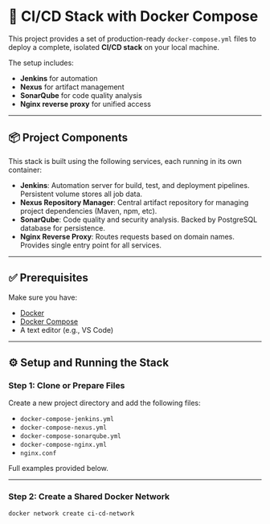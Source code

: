 # 🚀 CI/CD Stack with Docker Compose

This project provides a set of production-ready `docker-compose.yml` files to deploy a complete, isolated **CI/CD stack** on your local machine.  

The setup includes:
- **Jenkins** for automation  
- **Nexus** for artifact management  
- **SonarQube** for code quality analysis  
- **Nginx reverse proxy** for unified access  

---

## 📦 Project Components

This stack is built using the following services, each running in its own container:

- **Jenkins**: Automation server for build, test, and deployment pipelines. Persistent volume stores all job data.  
- **Nexus Repository Manager**: Central artifact repository for managing project dependencies (Maven, npm, etc).  
- **SonarQube**: Code quality and security analysis. Backed by PostgreSQL database for persistence.  
- **Nginx Reverse Proxy**: Routes requests based on domain names. Provides single entry point for all services.  

---

## ✅ Prerequisites

Make sure you have:

- [Docker](https://docs.docker.com/get-docker/)  
- [Docker Compose](https://docs.docker.com/compose/install/)  
- A text editor (e.g., VS Code)  

---

## ⚙️ Setup and Running the Stack

### Step 1: Clone or Prepare Files

Create a new project directory and add the following files:

- `docker-compose-jenkins.yml`  
- `docker-compose-nexus.yml`  
- `docker-compose-sonarqube.yml`  
- `docker-compose-nginx.yml`  
- `nginx.conf`  

Full examples provided below.  

---

### Step 2: Create a Shared Docker Network

```bash
docker network create ci-cd-network
